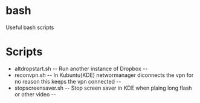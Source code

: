 bash
====

Useful bash scripts

Scripts
====
* altdropstart.sh -- Run another instance of Dropbox --
* reconvpn.sh -- In Kubuntu(KDE) networmanager diconnects the vpn for no reason this keeps the vpn connected --
* stopscreensaver.sh -- Stop screen saver in KDE when plaing long flash or other video --
